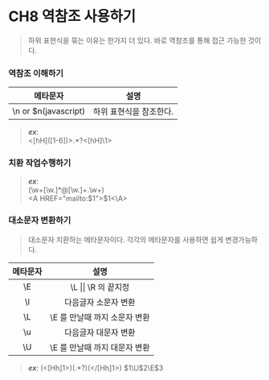# CH8 역참조 사용하기

> 하위 표현식을 묶는 이유는 한가지 더 있다. 바로 역참조를 통해 접근 가능한 것이다.
>


### 역참조 이해하기

| 메타문자 | 설명 |
| :---: | :---: |
| \n or $n(javascript) | 하위 표현식을 참조한다. | 


> ***ex***:   
	<\[hH\]([1-6])\>.*?<\[hH]\1>	
>

### 치환 작업수행하기


> ***ex***:    
	(\w+[\w\.]*@[\w\.]+\.\w+)   
	\<A HREF="mailto:$1">$1<\A>
>


### 대소문자 변환하기

> 대소문자 치환하는 메타문자이다. 각각의 메타문자를 사용하면 쉽게 변경가능하다.
>

| 메타문자 | 설명 |
| :---: | :---: |
| \E | \L \|\| \R 의 끝지정 |
| \l | 다음글자 소문자 변환 |
| \L | \E 를 만날때 까지 소문자 변환|
| \u | 다음글자 대문자 변환|
| \U | \E 를 만날때 까지 대문자 변환|

> ***ex***:
	(<[Hh]1>)(.*?)(</[Hh]1>)
	$1\U$2\E$3
> 
